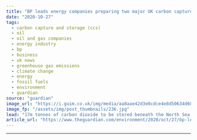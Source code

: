 ```yaml
---
title: "BP leads energy companies preparing two major UK carbon capture projects"
date: "2020-10-27"
tags: 
  - carbon capture and storage (ccs)
  - oil
  - oil and gas companies
  - energy industry
  - bp
  - business
  - uk news
  - greenhouse gas emissions
  - climate change
  - energy
  - fossil fuels
  - environment
  - guardian
source: "guardian"
image_url: "https://i.guim.co.uk/img/media/aa8aae42d3e0cdce4e8d50634d68fb40eee76f50/100_0_3300_1981/master/3300.jpg?width=460&quality=85&auto=format&fit=max&s=0f77e3b20fc12cbd3948584789168781"
image_fp: "/assets/img/post_thumbnails/236.jpg"
lead: "17m tonnes of carbon dioxide to be stored beneath the North Sea every yearAfter decades spent extracting fossil fuels from the UK’s North Sea, a consortium of oil companies is preparing to pump Britain’s greenhouse gas emissions back beneath the seab..."
article_url: "https://www.theguardian.com/environment/2020/oct/27/bp-leads-energy-companies-preparing-two-major-uk-carbon-capture-projects"
---
```


---
